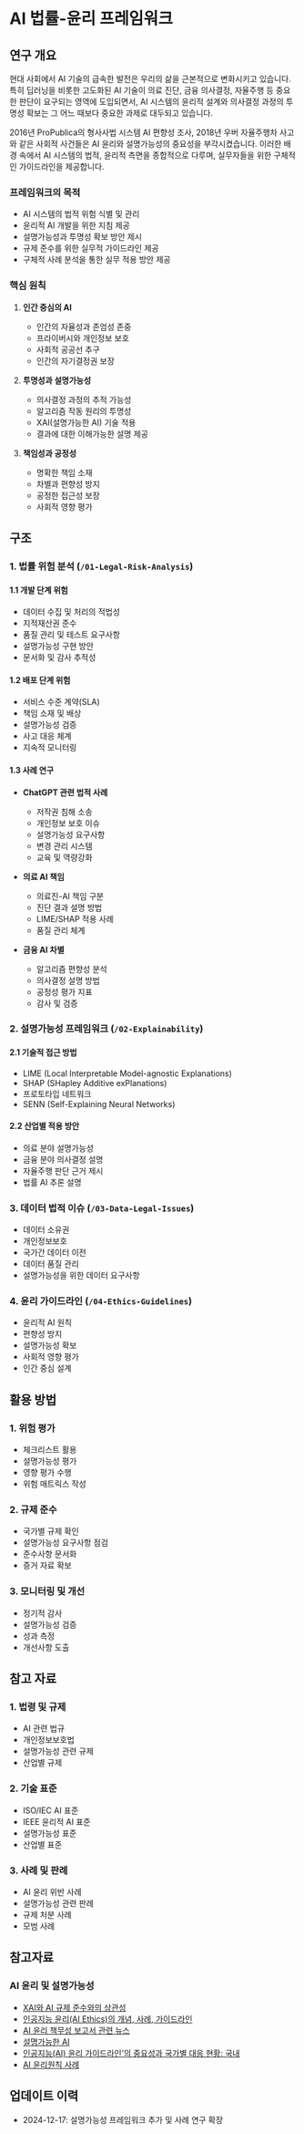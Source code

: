 # AI 법률-윤리 프레임워크

## 연구 개요

현대 사회에서 AI 기술의 급속한 발전은 우리의 삶을 근본적으로 변화시키고 있습니다. 특히 딥러닝을 비롯한 고도화된 AI 기술이 의료 진단, 금융 의사결정, 자율주행 등 중요한 판단이 요구되는 영역에 도입되면서, AI 시스템의 윤리적 설계와 의사결정 과정의 투명성 확보는 그 어느 때보다 중요한 과제로 대두되고 있습니다.

2016년 ProPublica의 형사사법 시스템 AI 편향성 조사, 2018년 우버 자율주행차 사고와 같은 사회적 사건들은 AI 윤리와 설명가능성의 중요성을 부각시켰습니다. 이러한 배경 속에서 AI 시스템의 법적, 윤리적 측면을 종합적으로 다루며, 실무자들을 위한 구체적인 가이드라인을 제공합니다.

### 프레임워크의 목적
- AI 시스템의 법적 위험 식별 및 관리
- 윤리적 AI 개발을 위한 지침 제공
- 설명가능성과 투명성 확보 방안 제시
- 규제 준수를 위한 실무적 가이드라인 제공
- 구체적 사례 분석을 통한 실무 적용 방안 제공

### 핵심 원칙

1. **인간 중심의 AI**
   - 인간의 자율성과 존엄성 존중
   - 프라이버시와 개인정보 보호
   - 사회적 공공선 추구
   - 인간의 자기결정권 보장

2. **투명성과 설명가능성**
   - 의사결정 과정의 추적 가능성
   - 알고리즘 작동 원리의 투명성
   - XAI(설명가능한 AI) 기술 적용
   - 결과에 대한 이해가능한 설명 제공

3. **책임성과 공정성**
   - 명확한 책임 소재
   - 차별과 편향성 방지
   - 공정한 접근성 보장
   - 사회적 영향 평가

## 구조

### 1. 법률 위험 분석 (`/01-Legal-Risk-Analysis`)

#### 1.1 개발 단계 위험
- 데이터 수집 및 처리의 적법성
- 지적재산권 준수
- 품질 관리 및 테스트 요구사항
- 설명가능성 구현 방안
- 문서화 및 감사 추적성

#### 1.2 배포 단계 위험
- 서비스 수준 계약(SLA)
- 책임 소재 및 배상
- 설명가능성 검증
- 사고 대응 체계
- 지속적 모니터링

#### 1.3 사례 연구
- **ChatGPT 관련 법적 사례**
  - 저작권 침해 소송
  - 개인정보 보호 이슈
  - 설명가능성 요구사항
  - 변경 관리 시스템
  - 교육 및 역량강화

- **의료 AI 책임**
  - 의료진-AI 책임 구분
  - 진단 결과 설명 방법
  - LIME/SHAP 적용 사례
  - 품질 관리 체계

- **금융 AI 차별**
  - 알고리즘 편향성 분석
  - 의사결정 설명 방법
  - 공정성 평가 지표
  - 감사 및 검증

### 2. 설명가능성 프레임워크 (`/02-Explainability`)

#### 2.1 기술적 접근 방법
- LIME (Local Interpretable Model-agnostic Explanations)
- SHAP (SHapley Additive exPlanations)
- 프로토타입 네트워크
- SENN (Self-Explaining Neural Networks)

#### 2.2 산업별 적용 방안
- 의료 분야 설명가능성
- 금융 분야 의사결정 설명
- 자율주행 판단 근거 제시
- 법률 AI 추론 설명

### 3. 데이터 법적 이슈 (`/03-Data-Legal-Issues`)
- 데이터 소유권
- 개인정보보호
- 국가간 데이터 이전
- 데이터 품질 관리
- 설명가능성을 위한 데이터 요구사항

### 4. 윤리 가이드라인 (`/04-Ethics-Guidelines`)
- 윤리적 AI 원칙
- 편향성 방지
- 설명가능성 확보
- 사회적 영향 평가
- 인간 중심 설계

## 활용 방법

### 1. 위험 평가
- 체크리스트 활용
- 설명가능성 평가
- 영향 평가 수행
- 위험 매트릭스 작성

### 2. 규제 준수
- 국가별 규제 확인
- 설명가능성 요구사항 점검
- 준수사항 문서화
- 증거 자료 확보

### 3. 모니터링 및 개선
- 정기적 감사
- 설명가능성 검증
- 성과 측정
- 개선사항 도출

## 참고 자료

### 1. 법령 및 규제
- AI 관련 법규
- 개인정보보호법
- 설명가능성 관련 규제
- 산업별 규제

### 2. 기술 표준
- ISO/IEC AI 표준
- IEEE 윤리적 AI 표준
- 설명가능성 표준
- 산업별 표준

### 3. 사례 및 판례
- AI 윤리 위반 사례
- 설명가능성 관련 판례
- 규제 처분 사례
- 모범 사례

## 참고자료

### AI 윤리 및 설명가능성
- [XAI와 AI 규제 준수와의 상관성](https://ahha.ai/2024/07/09/xai_reliability/)
- [인공지능 윤리(AI Ethics)의 개념, 사례, 가이드라인](https://modulabs.co.kr/blog/ai-ethics)
- [AI 윤리 책무성 보고서 관련 뉴스](https://www.lgresearch.ai/news/view?seq=399)
- [설명가능한 AI](https://www.aitimes.com/news/articleView.html?idxno=140447)
- [인공지능(AI) 윤리 가이드라인’의 중요성과 국가별 대응 현황: 국내](https://ethics.moe.edu.tw/files/resource/ebook/file/ebook_01_kr.pdf)
- [AI 윤리원칙 사례](https://www.acrc.go.kr/briefs/849fd88ee13c7cd5dd9ac923ef2ed1549f966439a132a5597faa3c1df6f805c5/sub_2.html)

## 업데이트 이력
- 2024-12-17: 설명가능성 프레임워크 추가 및 사례 연구 확장
